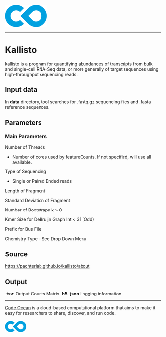 [![Code Ocean Logo](images/CO_logo_135x72.png)](http://codeocean.com/product)

<hr>

# Kallisto 

kallisto is a program for quantifying abundances of transcripts from bulk and single-cell RNA-Seq data, or more generally of target sequences using high-throughput sequencing reads. 

## Input data

In **data** directory, tool searches for .fastq.gz sequencing files and .fasta reference sequences.  

## Parameters 

### Main Parameters
Number of Threads
- Number of cores used by featureCounts. If not specified, will use all available. 

Type of Sequencing
- Single or Paired Ended reads

Length of Fragment

Standard Deviation of Fragment

Number of Bootstraps k > 0 

Kmer Size for DeBruijn Graph Int < 31 (Odd)

Prefix for Bus File 

Chemistry Type - See Drop Down Menu

## Source 

https://pachterlab.github.io/kallisto/about

## Output

**.tsv**: Output Counts Matrix
**.h5** 
**.json** Logging information

<hr>

[Code Ocean](https://codeocean.com/) is a cloud-based computational platform that aims to make it easy for researchers to share, discover, and run code.<br /><br />
[![Code Ocean Logo](images/CO_logo_68x36.png)](https://www.codeocean.com)